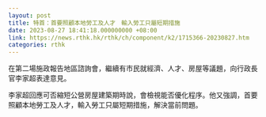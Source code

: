 ```yaml
---
layout: post
title: 特首：首要照顧本地勞工及人才　輸入勞工只屬短期措施
date: 2023-08-27 18:41:18.000000000 +08:00
link: https://news.rthk.hk/rthk/ch/component/k2/1715366-20230827.htm
categories: rthk
---
```


在第二場施政報告地區諮詢會，繼續有市民就經濟、人才、房屋等議題，向行政長官李家超表達意見。

李家超回應可否縮短公營房屋建築期時說，會檢視能否優化程序。他又強調，首要照顧本地勞工及人才，輸入勞工只屬短期措施，解決當前問題。
